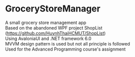# GroceryStoreManager
A small grocery store management app\
Based on the abandoned WPF project ShopList (https://github.com/HuynhThaiHCMUT/ShopList)\
Using AvaloniaUI and .NET framework 6.0\
MVVM design pattern is used but not all principle is followed\
Used for the Advanced Programming course's assignment